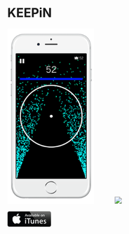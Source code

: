 # KEEPiN


<img src="preview/iphone_preview.png" height=400/>  &nbsp;&nbsp;&nbsp;&nbsp;&nbsp;&nbsp;&nbsp;&nbsp;&nbsp;&nbsp;        <img src="preview/preview.gif"  height=400/>


<a href="https://itunes.apple.com/us/app/keepin/id1273915355?mt=8">
     <img src="preview/itunes-button.png" width=100/>
</a>


